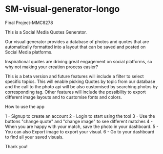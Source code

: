 # SM-visual-generator-longo
Final Project-MMC6278

This is a Social Media Quotes Generator.

Our visual generator provides a database of photos and quotes that are automatically formatted into a layout that can be saved and posted on Social Media platforms.

Inspirational quotes are driving great engagement on social platforms, so why not making your creation process easier?

This is a beta version and future features will include a filter to select specific topics. This will enable picking Quotes by topic from our database and the call to the photo api will be also customised by searching photos by corresponding tag.
Other features will include the possibility to export different image layouts and to customise fonts and colors.

How to use the app

1 - Signup to create an account
2 - Login to start using the tool
3 - Use the buttons "change quote" and "change image" to see different matches
4 - When you are happy with your match, save the photo in your dashboard.
5 - You can also Export image to export your visual.
6 - Go to your dashboard to find all your saved visuals.


Thank you!
